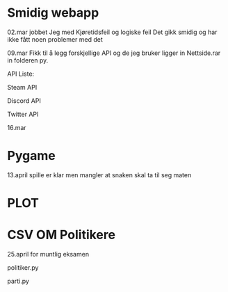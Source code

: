 # Smidig webapp

02.mar 
jobbet Jeg med Kjøretidsfeil og logiske feil
Det gikk smidig og har ikke fått noen problemer med det 

09.mar 
Fikk til å legg forskjellige API og de jeg bruker ligger in Nettside.rar in folderen py.

API Liste:

Steam API

Discord API

Twitter API

16.mar

# Pygame
13.april
spille er klar men mangler at snaken skal ta til seg maten

# PLOT


# CSV OM Politikere
25.april for muntlig eksamen

politiker.py

parti.py
